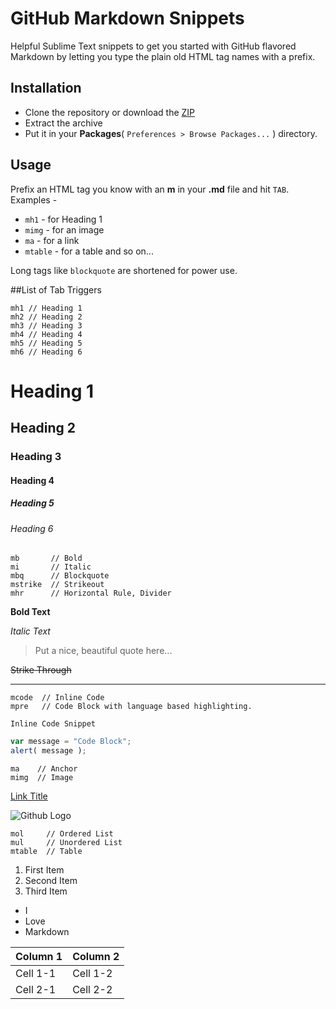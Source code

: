 # GitHub Markdown Snippets
Helpful Sublime Text snippets to get you started with GitHub flavored Markdown by letting you type the plain old HTML tag names with a prefix.

## Installation
- Clone the repository or download the [ZIP](https://github.com/praveenpuglia/github-markdown-snippets/archive/master.zip)
- Extract the archive
- Put it in your **Packages**( `Preferences > Browse Packages...` ) directory.  

## Usage
Prefix an HTML tag you know with an **m** in your **.md** file and hit `TAB`. Examples - 
- `mh1`    - for Heading 1  
- `mimg`   - for an image 
- `ma`     - for a link
- `mtable` - for a table
and so on...

Long tags like `blockquote` are shortened for power use.

##List of Tab Triggers

```
mh1 // Heading 1
mh2 // Heading 2
mh3 // Heading 3
mh4 // Heading 4
mh5 // Heading 5
mh6 // Heading 6
```
# Heading 1  
## Heading 2  
### Heading 3  
#### Heading 4  
##### Heading 5          
###### Heading 6
```
mb       // Bold
mi       // Italic
mbq      // Blockquote
mstrike  // Strikeout
mhr      // Horizontal Rule, Divider
```
**Bold Text** 

*Italic Text* 

> Put a nice, beautiful
> quote here...

~~Strike Through~~ 

---

```
mcode  // Inline Code
mpre   // Code Block with language based highlighting.
```
`Inline Code Snippet`

```javascript
var message = "Code Block";
alert( message );
```
```
ma    // Anchor
mimg  // Image
```
[Link Title](Link) 

![Github Logo](https://wasin.io/wp-content/uploads/2015/05/showimage.png) 

```
mol     // Ordered List
mul     // Unordered List
mtable  // Table
```
1. First Item
2. Second Item
3. Third Item

-  I 
-  Love
-  Markdown

| Column 1 | Column 2 |
| ------------- | ------------- |
| Cell 1-1 | Cell 1-2 |
| Cell 2-1 | Cell 2-2 |







  

